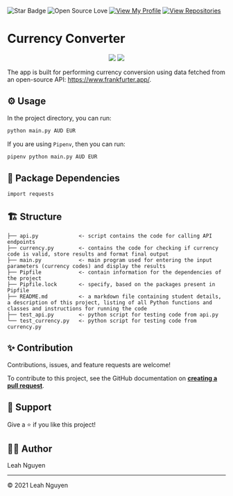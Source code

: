 ![Star Badge](https://img.shields.io/static/v1?label=%F0%9F%8C%9F&message=If%20Useful&style=style=flat&color=BC4E99)
![Open Source Love](https://badges.frapsoft.com/os/v1/open-source.svg?v=103)
[![View My Profile](https://img.shields.io/badge/View-My_Profile-green?logo=GitHub)](https://github.com/ndleah)
[![View Repositories](https://img.shields.io/badge/View-My_Repositories-blue?logo=GitHub)](https://github.com/ndleah?tab=repositories)


# Currency Converter

<p align="center">
  <img src="https://forthebadge.com/images/badges/built-with-love.svg">
  <img src="https://forthebadge.com/images/badges/made-with-python.svg">
</p>

The app is built for performing currency conversion using data fetched from an open-source API: https://www.frankfurter.app/.

## ⚙️ Usage

In the project directory, you can run:
```bash
python main.py AUD EUR
```

If you are using `Pipenv`, then you can run:

```bash 
pipenv python main.py AUD EUR
```

## 🎒 Package Dependencies

```bash
import requests
```

## 🏗️ Structure
```
├── api.py             <- script contains the code for calling API endpoints 
├── currency.py        <- contains the code for checking if currency code is valid, store results and format final output
├── main.py            <- main program used for entering the input parameters (currency codes) and display the results
├── Pipfile            <- contain information for the dependencies of the project
├── Pipfile.lock       <- specify, based on the packages present in Pipfile
├── README.md          <- a markdown file containing student details, a description of this project, listing of all Python functions and classes and instructions for running the code
├── test_api.py        <- python script for testing code from api.py
└── test_currency.py   <- python script for testing code from currency.py
```

## ✨ Contribution

Contributions, issues, and feature requests are welcome!

To contribute to this project, see the GitHub documentation on **[creating a pull request](https://help.github.com/en/github/collaborating-with-issues-and-pull-requests/creating-a-pull-request)**.


## 👏 Support

Give a ⭐️ if you like this project!


## 👩‍💻 Author
Leah Nguyen

___________________________________

<p>&copy; 2021 Leah Nguyen</p>